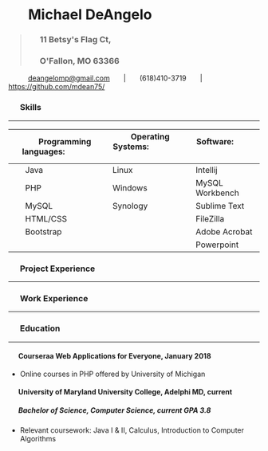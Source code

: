 # &nbsp; &nbsp; &nbsp;  Michael DeAngelo
>### &nbsp; &nbsp; &nbsp; 11 Betsy's Flag Ct,
>### &nbsp; &nbsp; &nbsp; O'Fallon, MO  63366

&nbsp; &nbsp; &nbsp; &nbsp; &nbsp; deangelomp@gmail.com &nbsp; &nbsp; &nbsp; | &nbsp; &nbsp; &nbsp; (618)410-3719 &nbsp; &nbsp; &nbsp;  |  &nbsp; &nbsp; &nbsp; https://github.com/mdean75/ &nbsp; &nbsp; &nbsp;


### &nbsp; &nbsp; &nbsp; Skills
***


| &nbsp; &nbsp; &nbsp; Programming languages:  &nbsp; &nbsp; &nbsp; &nbsp; &nbsp; &nbsp; &nbsp; | Operating Systems: &nbsp; &nbsp; &nbsp; &nbsp; &nbsp; &nbsp; &nbsp; &nbsp; &nbsp; &nbsp; | Software: &nbsp; &nbsp; &nbsp; &nbsp; &nbsp; &nbsp; &nbsp; &nbsp; &nbsp; &nbsp; |
| ------------- | ------------- | ------------- |
| &nbsp; &nbsp; &nbsp; Java  | Linux  | Intellij  |
| &nbsp; &nbsp; &nbsp; PHP  | Windows  | MySQL Workbench |
| &nbsp; &nbsp; &nbsp; MySQL | Synology | Sublime Text |
| &nbsp; &nbsp; &nbsp; HTML/CSS |  | FileZilla |
| &nbsp; &nbsp; &nbsp; Bootstrap |  | Adobe Acrobat |
| &nbsp; &nbsp; &nbsp;  |  | Powerpoint |

### &nbsp; &nbsp; &nbsp; Project Experience
***

### &nbsp; &nbsp; &nbsp; Work Experience
***

### &nbsp; &nbsp; &nbsp; Education
***

#### &nbsp; &nbsp; &nbsp; Courseraa Web Applications for Everyone, January 2018
   * Online courses in PHP offered by University of Michigan

#### &nbsp; &nbsp; &nbsp; University of Maryland University College, Adelphi MD, current 
##### &nbsp; &nbsp; &nbsp; _Bachelor of Science, Computer Science, current GPA 3.8_
   * Relevant coursework: Java I & II, Calculus, Introduction to Computer Algorithms